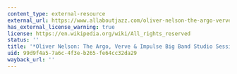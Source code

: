 ```yaml
---
content_type: external-resource
external_url: https://www.allaboutjazz.com/oliver-nelson-the-argo-verve-and-impulse-big-band-studio-sessions-oliver-nelson-mosaic-records-review-by-andrew-velez.php
has_external_license_warning: true
license: https://en.wikipedia.org/wiki/All_rights_reserved
status: ''
title: '*Oliver Nelson: The Argo, Verve & Impulse Big Band Studio Sessions*'
uid: 99d9f4a5-7a6c-4f3e-b265-fe64cc32da29
wayback_url: ''
---
```

